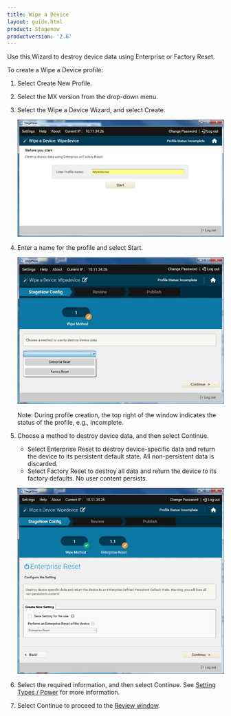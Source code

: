 ```yaml
---
title: Wipe a Device
layout: guide.html
product: Stagenow
productversion: '2.6'
---
```

Use this Wizard to destroy device data using Enterprise or Factory Reset. 

To create a Wipe a Device profile:

1. Select Create New Profile.

2. Select the MX version from the drop-down menu.

3. Select the Wipe a Device Wizard, and select Create.

    ![img](../../images/profiles/WipeDevice_name.jpg)

4. Enter a name for the profile and select Start.

    ![img](../../images/profiles/WipeDevice_method.jpg)

    Note: During profile creation, the top right of the window indicates the status of the profile, e.g., Incomplete.

5. Choose a method to destroy device data, and then select Continue.

    * Select Enterprise Reset to destroy device-specific data and return the device to its persistent default state. All non-persistent data is discarded.
    * Select Factory Reset to destroy all data and return the device to its factory defaults. No user content persists.

   ![img](../../images/profiles/WipeDevice_setting.jpg)

6. Select the required information, and then select Continue. See [Setting Types / Power](../../csp/power) for more information.

7. Select Continue to proceed to the [Review window](../../stagingprofiles?Review).







